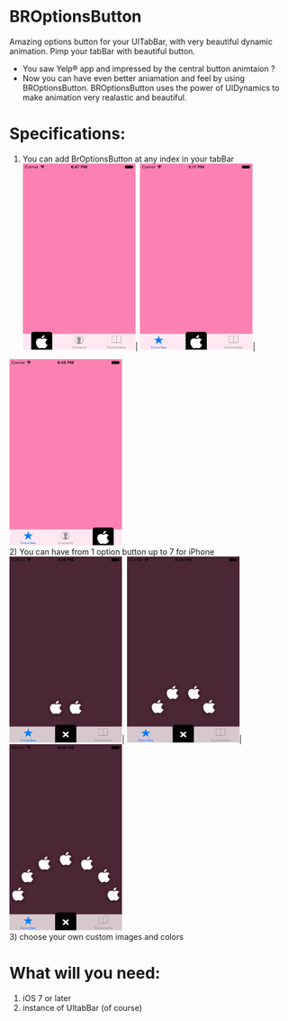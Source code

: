 BROptionsButton
===============

Amazing options button for your UITabBar, with very beautiful dynamic animation. Pimp your tabBar with beautiful button. <br>
- You saw Yelp® app and impressed by the central button animtaion ? <br>
- Now you can have even better aniamation and feel by using BROptionsButton. BROptionsButton uses the power of UIDynamics to make animation very realastic and beautiful. <br>

Specifications: 
===============
1) You can add BrOptionsButton at any index in your tabBar <br>
<img src="https://raw.githubusercontent.com/BasheerSience/BROptionsButton/master/screenShot_anyLocation/iOS%20Simulator%20Screen%20shot%20Mar%2024,%202014,%206.47.47%20PM.png" alt="left" height="330" width="200" >| 
<img src="https://raw.githubusercontent.com/BasheerSience/BROptionsButton/master/screenShot_anyLocation/iOS%20Simulator%20Screen%20shot%20Mar%2024,%202014,%205.17.42%20PM.png" alt="center" height="330" width="200">| 
<img src="https://raw.githubusercontent.com/BasheerSience/BROptionsButton/master/screenShot_anyLocation/iOS%20Simulator%20Screen%20shot%20Mar%2024,%202014,%206.48.01%20PM.png" alt="right" height="330" width="200" >
<br>
2) You can have from 1 option button up to 7 for iPhone <br>
<img src="https://raw.githubusercontent.com/BasheerSience/BROptionsButton/master/screenShot-numberOfOptions/iOS%20Simulator%20Screen%20shot%20Mar%2024,%202014,%206.49.30%20PM.png" alt="left" height="330" width="200" >| 
<img src="https://raw.githubusercontent.com/BasheerSience/BROptionsButton/master/screenShot-numberOfOptions/iOS%20Simulator%20Screen%20shot%20Mar%2024,%202014,%206.49.43%20PM.png" alt="center" height="330" width="200">| 
<img src="https://raw.githubusercontent.com/BasheerSience/BROptionsButton/master/screenShot-numberOfOptions/iOS%20Simulator%20Screen%20shot%20Mar%2024,%202014,%206.49.50%20PM.png" alt="right" height="330" width="200" >
<br>
3) choose your own custom images and colors <br>

What will you need:
==================
1) iOS 7 or later  <br>
2) instance of UItabBar (of course) <br>

